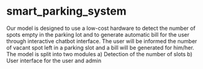 # smart_parking_system
Our model is designed to use a low-cost hardware to detect the number of spots empty in the parking lot and to generate automatic bill for the user through interactive chatbot interface. The user will be informed the number of vacant spot left in a parking slot and a bill will be generated for him/her.
The model is split into two modules
  a) Detection of the number of slots
  b) User interface for the user and admin 
